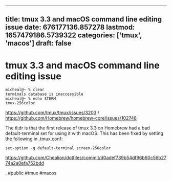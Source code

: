 
---
title: tmux 3.3 and macOS command line editing issue
date: 676177136.857278
lastmod: 1657479186.5739322
categories: ['tmux', 'macos']
draft: false
---


# tmux 3.3 and macOS command line editing issue
```
micheal@~ % clear
terminals database is inaccessible
micheal@~ % echo $TERM
tmux-256color
```

https://github.com/tmux/tmux/issues/3203 / https://github.com/Homebrew/homebrew-core/issues/102748

The tl;dr is that the first release of tmux 3.3 on Homebrew had a bad default-terminal set for using it with macOS. This has been fixed by setting the following in .tmux.conf:

```
set-option -g default-terminal screen-256color
```

https://github.com/Chealion/dotfiles/commit/d0adef739b54df96b60c56b2774a2a0efa752bdd

. #public #tmux #macos

<!-- {BearID:BEA39F40-ED41-4AF7-BEE7-2BF16DEF8BEE-49872-0000228C58EE9D3E} -->
